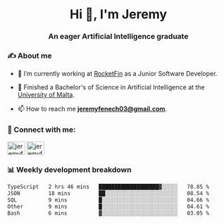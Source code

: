 <h1 align="center">Hi 👋, I'm Jeremy</h1>
<h3 align="center">An eager Artificial Intelligence graduate</h3>

<h3 align="left">✍ About me</h3>

- 🔭 I’m currently working at [RocketFin](https://rocketfin.co) as a Junior Software Developer.

- 🌱 Finished a Bachelor's of Science in Artificial Intelligence at the [University of Malta](https://www.linkedin.com/school/university-of-malta/).

- 📫 How to reach me **jeremyfenech03@gmail.com**.

<h3 align="left">🔗 Connect with me:</h3>
<p align="left">
<a href="https://linkedin.com/in/jeremyfenech" target="blank"><img align="center" src="https://raw.githubusercontent.com/rahuldkjain/github-profile-readme-generator/master/src/images/icons/Social/linked-in-alt.svg" alt="jeremyfenech" height="30" width="40" /></a>
<a href="https://www.leetcode.com/jeremyfen" target="blank"><img align="center" src="https://raw.githubusercontent.com/rahuldkjain/github-profile-readme-generator/master/src/images/icons/Social/leet-code.svg" alt="jeremyfen" height="30" width="40" /></a>
</p>


<h3 align="left">📊 Weekly development breakdown</h3>

<!--START_SECTION:waka-->

```txt
TypeScript   2 hrs 46 mins   ███████████████████▓░░░░░   78.85 %
JSON         18 mins         ██░░░░░░░░░░░░░░░░░░░░░░░   08.54 %
SQL          9 mins          █░░░░░░░░░░░░░░░░░░░░░░░░   04.66 %
Other        9 mins          █░░░░░░░░░░░░░░░░░░░░░░░░   04.61 %
Bash         6 mins          ▓░░░░░░░░░░░░░░░░░░░░░░░░   03.05 %
```

<!--END_SECTION:waka-->
